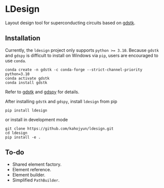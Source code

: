 # LDesign

Layout design tool for superconducting circuits based on
[gdstk](https://github.com/heitzmann/gdstk).

## Installation

Currently, the `ldesign` project only supports `python >= 3.10`.  Because
`gdstk` and `gdspy` is difficult to install on Windows via `pip`, users are
encouraged to use `conda`.
```
conda create -n gdstk -c conda-forge --strict-channel-priority python=3.10
conda activate gdstk
conda install gdstk
```
Refer to [gdstk](https://github.com/heitzmann/gdstk) and
[gdspy](https://github.com/heitzmann/gdspy) for details.


After installing `gdstk` and `gdspy`, install `ldesign` from pip
```
pip install ldesign
```
or install in development mode
```
git clone https://github.com/kahojyun/ldesign.git
cd ldesign
pip install -e .
```



## To-do
* Shared element factory.
* Element reference.
* Element builder.
* Simplified `PathBuilder`.